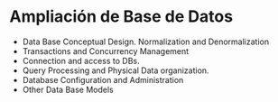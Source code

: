 # Ampliación de Base de Datos
- Data Base Conceptual Design. Normalization and Denormalization
- Transactions and Concurrency Management
- Connection and access to DBs.
- Query Processing and Physical Data organization.
- Database Configuration and Administration
- Other Data Base Models
